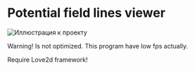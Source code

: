 # Potential field lines viewer

![Иллюстрация к проекту](https://github.com/Pirnogion/ReadmeImagesStorage/raw/master/ForcefiledViewer.png)

Warning! Is not optimized. This program have low fps actually.

Require Love2d framework!